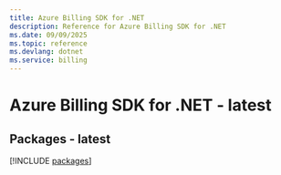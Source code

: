 ```yaml
---
title: Azure Billing SDK for .NET
description: Reference for Azure Billing SDK for .NET
ms.date: 09/09/2025
ms.topic: reference
ms.devlang: dotnet
ms.service: billing
---
```

# Azure Billing SDK for .NET - latest
## Packages - latest
[!INCLUDE [packages](billing-index.md)]